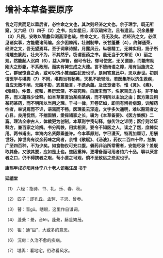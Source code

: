 # 增补本草备要原序

 **言之可贵而足以垂后者，必性命之文也，其次则经济之文也。余于理学，既无所窥，又六经（1）四子（2）之书，灿如星日，即汉疏宋注，且有遗讥。况余愚瞽（3）凡民，安敢以管蠡仰测高深也哉。性命之文，吾无及矣。若经济之文，必须见诸实事，方能载诸简编。余少困棘闱，壮谢制举，长甘蓬虆（4），终鲜通荣，经济之文，吾无望焉耳。至于词章诗赋，月露风云，纵极精工，无裨实用，扬子所谓雕虫篆刻，壮夫不为，不其然乎。窃谓医药之书，虽无当于文章钜（5）丽之观，然能起人沉疴（6），益人神智，弱可令壮，郁可使宽，无关道脉，而能有助刚大之形躯，不系政刑，而实有裨生成之大德。言不堕绮语之障，用有当施济之仁，群居饱食之余，或可以愧小慧而胜犹贤也乎。是用寄意此中，思以寿世。初则谓医学与堪舆（7）不同，堪舆当有秘奥，天机不欲轻泄。若医集所以济生救疾，自应无微不阐，无隐不彰，恣意极言，不遗余蕴。及泛览诸书，惟《灵》、《素》、《难经》，仲景、叔和，奥衍宏深，不易究殚。自唐宋而下，名家百氏方书，非不灿陈，而义蕴殊少诠释。如本草第言治某病某病，而不明所以主治之由；医方第云用某药某药，而不明所以当用之理。千书一律，开卷茫如，即间有辨析病源，训解药性者，率说焉而不详，语焉而不畅，医理虽云深造，文字多欠通明，难以豁观者之心目。良用怃然，不揣固陋，爰採诸家之长，辑为《本草备要》、《医方集解》二篇。理法全宗古人，体裁更为创制。本草则字笺句释，倣传注之详明；医疗则诠证释方，兼百家之论辨。书分两帙，用实相资，要令不知医之人，读之了然，庶裨实用。两书甫出，幸海内名贤颇垂鉴许。今本草原刻，字已漫灭，特再加厘订，用酬世好。抑世尚有议余药味之简者，余惟《歌赋》、《汤液》，药仅二百四十种，拙集广至四百种，不为少矣。如食物仅可充口腹，僻药非治所常需者，安能尽录？盖既取其备，又欲其要，应如是止也。兹因重梓，更增备而可用者约六十品，聊以厌言者之口，仍不碍携者之艰，苟小道之可观，倘不至致远之恐泥也乎。**

 

**康熙甲戌岁阳月休宁八十老人讱庵汪昂 书于**

**延禧堂**

 

（1）   六经：指诗、书、礼、乐、春、秋。

（2）   四子：即孔丘、孟轲、子思、曾参。

（3）   瞽：音gǔ。瞎眼，这里作自谦词。

（4）   蓬虆：虆，音léi。蓬虆，藤蔓繁茂。

（5）   钜：通“巨”，大或多的意思。

（6）   沉疴：久治不愈的疾病。

（7）   堪舆：看地宅。俗称看风水。
